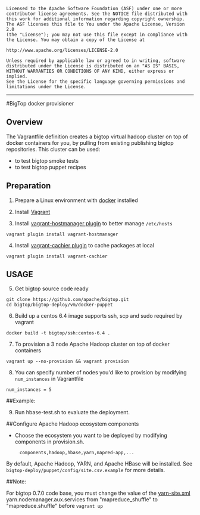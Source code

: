     Licensed to the Apache Software Foundation (ASF) under one or more
    contributor license agreements. See the NOTICE file distributed with
    this work for additional information regarding copyright ownership.
    The ASF licenses this file to You under the Apache License, Version 2.0
    (the "License"); you may not use this file except in compliance with
    the License. You may obtain a copy of the License at

    http://www.apache.org/licenses/LICENSE-2.0

    Unless required by applicable law or agreed to in writing, software
    distributed under the License is distributed on an "AS IS" BASIS,
    WITHOUT WARRANTIES OR CONDITIONS OF ANY KIND, either express or implied.
    See the License for the specific language governing permissions and
    limitations under the License.

------------------------------------------------------------------------------------------------------------------------------------------------------

#BigTop docker provisioner

## Overview

The Vagrantfile definition creates a bigtop virtual hadoop cluster on top of docker containers for you, by pulling from existing publishing bigtop repositories.
This cluster can be used:

- to test bigtop smoke tests
- to test bigtop puppet recipes

## Preparation

1) Prepare a Linux environment with [docker](https://docs.docker.com/installation/#installation) installed

2) Install [Vagrant](https://www.vagrantup.com/downloads.html)

3) Install [vagrant-hostmanager plugin](https://github.com/smdahlen/vagrant-hostmanager) to better manage `/etc/hosts`

```
vagrant plugin install vagrant-hostmanager
```

4) Install [vagrant-cachier plugin](https://github.com/fgrehm/vagrant-cachier) to cache packages at local

```
vagrant plugin install vagrant-cachier
```

## USAGE

5) Get bigtop source code ready

```
git clone https://github.com/apache/bigtop.git
cd bigtop/bigtop-deploy/vm/docker-puppet
```

6) Build up a centos 6.4 image supports ssh, scp and sudo required by vagrant

```
docker build -t bigtop/ssh:centos-6.4 .
```

7) To provision a 3 node Apache Hadoop cluster on top of docker containers

```
vagrant up --no-provision && vagrant provision
```

8) You can specify number of nodes you'd like to provision by modifying `num_instances` in Vagrantfile

```
num_instances = 5
```

##Example:

9) Run hbase-test.sh to evaluate the deployment.

##Configure Apache Hadoop ecosystem components
* Choose the ecosystem you want to be deployed by modifying components in provision.sh.

```
     components,hadoop,hbase,yarn,mapred-app,...
```

By default, Apache Hadoop, YARN, and Apache HBase will be installed.
See `bigtop-deploy/puppet/config/site.csv.example` for more details.

##Note:

For bigtop 0.7.0 code base, you must change the value of the [yarn-site.xml](https://github.com/apache/bigtop/blob/master/bigtop-deploy/puppet/modules/hadoop/templates/yarn-site.xml) yarn.nodemanager.aux.services from "mapreduce_shuffle" to "mapreduce.shuffle" before `vagrant up`
